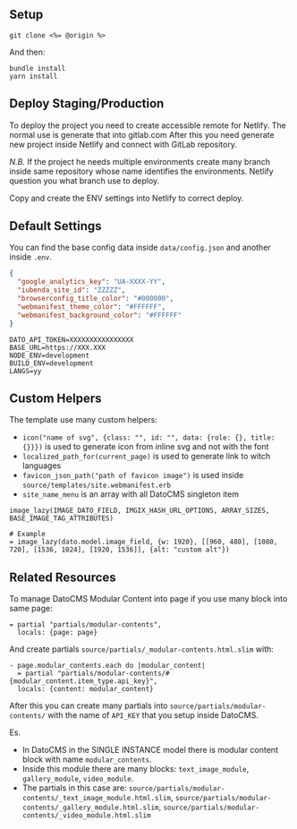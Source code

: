 ## Setup

```
git clone <%= @origin %>
```

And then:

```
bundle install
yarn install
```

## Deploy Staging/Production

To deploy the project you need to create accessible remote for Netlify. The normal use is generate that into gitlab.com
After this you need generate new project inside Netlify and connect with GitLab repository.

*N.B.*
  If the project he needs multiple environments create many branch inside same repository whose name identifies the environments.
  Netlify question you what branch use to deploy.

Copy and create the ENV settings into Netlify to correct deploy.


## Default Settings

You can find the base config data inside `data/config.json` and another inside `.env`.

```json
{
  "google_analytics_key": "UA-XXXX-YY",
  "iubenda_site_id": "ZZZZZ",
  "browserconfig_title_color": "#000000",
  "webmanifest_theme_color": "#FFFFFF",
  "webmanifest_background_color": "#FFFFFF"
}
```

```env
DATO_API_TOKEN=XXXXXXXXXXXXXXXX
BASE_URL=https://XXX.XXX
NODE_ENV=development
BUILD_ENV=development
LANGS=yy
```

## Custom Helpers
The template use many custom helpers:

* `icon("name of svg", {class: "", id: "", data: {role: {}, title: {}}})` is used to generate icon from inline svg and not with the font
* `localized_path_for(current_page)` is used to generate link to witch languages
* `favicon_json_path("path of favicon image")` is used inside `source/templates/site.webmanifest.erb`
* `site_name_menu` is an array with all DatoCMS singleton item

```
image_lazy(IMAGE_DATO_FIELD, IMGIX_HASH_URL_OPTIONS, ARRAY_SIZES, BASE_IMAGE_TAG_ATTRIBUTES)

# Example
= image_lazy(dato.model.image_field, {w: 1920}, [[960, 480], [1080, 720], [1536, 1024], [1920, 1536]], {alt: "custom alt"})
```

## Related Resources

To manage DatoCMS Modular Content into page if you use many block into same page:

```slim
= partial "partials/modular-contents",
  locals: {page: page}
```

And create partials `source/partials/_modular-contents.html.slim` with:

```slim
- page.modular_contents.each do |modular_content|
  = partial "partials/modular-contents/#{modular_content.item_type.api_key}",
  locals: {content: modular_content}
```

After this you can create many partials into `source/partials/modular-contents/` with the name of `API_KEY` that you setup inside DatoCMS.

Es.
* In DatoCMS in the SINGLE INSTANCE model there is modular content block with name `modular_contents`.
* Inside this module there are many blocks: `text_image_module`, `gallery_module`, `video_module`.
* The partials in this case are: `source/partials/modular-contents/_text_image_module.html.slim`, `source/partials/modular-contents/_gallery_module.html.slim`, `source/partials/modular-contents/_video_module.html.slim`

